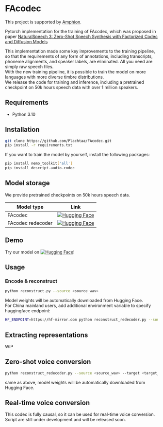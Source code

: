 # FAcodec

This project is supported by [Amphion](https://github.com/open-mmlab/Amphion).

Pytorch implementation for the training of FAcodec, which was proposed in paper [NaturalSpeech 3: Zero-Shot Speech Synthesis
with Factorized Codec and Diffusion Models](https://arxiv.org/pdf/2403.03100)  

This implementation made some key improvements to the training pipeline, so that the requirements of any form of annotations, including 
transcripts, phoneme alignments, and speaker labels, are eliminated. All you need are simply raw speech files.  
With the new training pipeline, it is possible to train the model on more languages with more diverse timbre distributions.  
We release the code for training and inference, including a pretrained checkpoint on 50k hours speech data with over 1 million speakers.
## Requirements
- Python 3.10

## Installation
```bash
git clone https://github.com/Plachtaa/FAcodec.git
pip install -r requirements.txt
```
If you want to train the model by yourself, install the following packages:
```bash
pip install nemo_toolkit['all']
pip install descript-audio-codec
```

## Model storage
We provide pretrained checkpoints on 50k hours speech data.  

| Model type        | Link                                                                                                                                   |
|-------------------|----------------------------------------------------------------------------------------------------------------------------------------|
| FAcodec           | [![Hugging Face](https://img.shields.io/badge/🤗%20Hugging%20Face-FAcodec-blue)](https://huggingface.co/Plachta/FAcodec)               |
| FAcodec redecoder | [![Hugging Face](https://img.shields.io/badge/🤗%20Hugging%20Face-FAredecoder-blue)](https://huggingface.co/spaces/Plachta/FAcodecV2) |

## Demo
Try our model on [![Hugging Face](https://img.shields.io/badge/🤗%20Hugging%20Face-Space-blue)](https://huggingface.co/spaces/Plachta/FAcodecV2)!

## Usage

### Encode & reconstruct
```bash
python reconstruct.py --source <source_wav>
```
Model weights will be automatically downloaded from Hugging Face.  
For China mainland users, add additional environment variable to specify huggingface endpoint:
```bash
HF_ENDPOINT=https://hf-mirror.com python reconstruct_redecoder.py --source <source_wav> --target <target_wav>
```

## Extracting representations
WIP

## Zero-shot voice conversion
```bash
python reconstruct_redecoder.py --source <source_wav> --target <target_wav>
```
same as above, model weights will be automatically downloaded from Hugging Face.

## Real-time voice conversion
This codec is fully causal, so it can be used for real-time voice conversion.  
Script are still under development and will be released soon.
